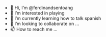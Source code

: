 - 👋 Hi, I’m @ferdinandsentoang
- 👀 I’m interested in playing
- 🌱 I’m currently learning how to talk spanish
- 💞️ I’m looking to collaborate on ...
- 📫 How to reach me ...

<!---
ferdinandsentoang/ferdinandsentoang is a ✨ special ✨ repository because its `README.md` (this file) appears on your GitHub profile.
You can click the Preview link to take a look at your changes.
--->
